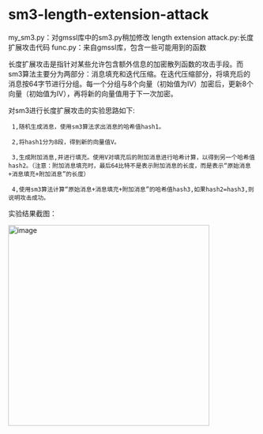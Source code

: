 # sm3-length-extension-attack
  my_sm3.py：对gmssl库中的sm3.py稍加修改
  length extension attack.py:长度扩展攻击代码
  func.py：来自gmssl库，包含一些可能用到的函数

  长度扩展攻击是指针对某些允许包含额外信息的加密散列函数的攻击手段。而sm3算法主要分为两部分：消息填充和迭代压缩。在迭代压缩部分，将填充后的消息按64字节进行分组。每一个分组与8个向量（初始值为IV）加密后，更新8个向量（初始值为IV），再将新的向量值用于下一次加密。
  
  对sm3进行长度扩展攻击的实验思路如下:
  
     1,随机生成消息，使用sm3算法求出消息的哈希值hash1。
     
     2,将hash1分为8段，得到新的向量值V。
     
     3,生成附加消息,并进行填充。使用V对填充后的附加消息进行哈希计算，以得到另一个哈希值hash2。（注意：附加消息填充时，最后64比特不是表示附加消息的长度，而是表示“原始消息+消息填充+附加消息”的长度）
     
     4,使用sm3算法计算“原始消息+消息填充+附加消息”的哈希值hash3,如果hash2=hash3,则说明攻击成功。
  
实验结果截图：

<img width="407" alt="image" src="https://user-images.githubusercontent.com/110089380/181920151-e99c396c-6b5e-4058-8d17-f55c995d3cd1.png">
